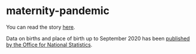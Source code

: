 # maternity-pandemic

You can read the story [here](https://vfillis.github.io/maternity-pandemic/).

Data on births and place of birth up to September 2020 has been [published by the Office for National Statistics](https://www.ons.gov.uk/peoplepopulationandcommunity/birthsdeathsandmarriages/livebirths/datasets/provisionalbirthsinenglandandwales). 

